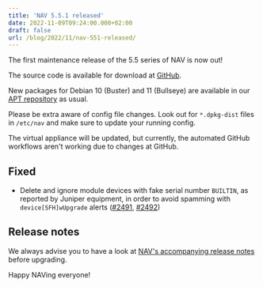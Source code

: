 ```yaml
---
title: 'NAV 5.5.1 released'
date: 2022-11-09T09:24:00.000+02:00
draft: false
url: /blog/2022/11/nav-551-released/
---
```


The first maintenance release of the 5.5 series of NAV is now out!

The source code is available for download at [GitHub](https://github.com/UNINETT/nav/releases).

New packages for Debian 10 (Buster) and 11 (Bullseye) are available in our [APT repository](https://nav.uninett.no/install-instructions/#debian) as usual.

Please be extra aware of config file changes. Look out for `*.dpkg-dist` files in `/etc/nav` and make sure to update your running config.

The virtual appliance will be updated, but currently, the automated
GitHub workflows aren't working due to changes at GitHub.


Fixed
-------

*   Delete and ignore module devices with fake serial number `BUILTIN`, as reported by Juniper equipment, in order to avoid spamming with `device[SFH]wUpgrade` alerts ([#2491](https://github.com/Uninett/nav/issues/2491), [#2492](https://github.com/Uninett/nav/pull/2492))

Release notes
-------------

We always advise you to have a look at [NAV's accompanying release notes](https://nav.readthedocs.io/en/5.5.x/release-notes.html#nav-5-5) before upgrading.

Happy NAVing everyone!
